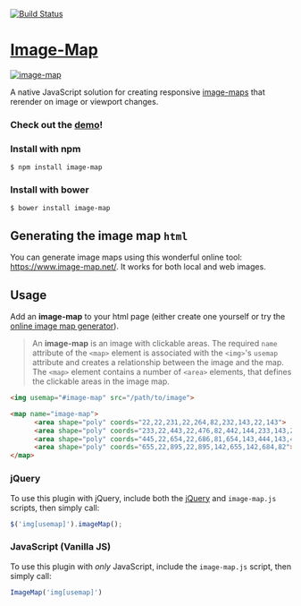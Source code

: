 [![Build Status](https://travis-ci.org/clarketm/image-map.svg?branch=master)](https://travis-ci.org/clarketm/image-map)

# [Image-Map](https://www.travismclarke.com/imagemap/) 

[![image-map](https://www.travismclarke.com/imagemap/image-map-yellow.png "image-map")](https://www.travismclarke.com/imagemap/)

A native JavaScript solution for creating responsive [image-maps](https://en.wikipedia.org/wiki/Image_map) that rerender on image or viewport changes.

### Check out the **[demo](https://www.travismclarke.com/imagemap/)**! 

### Install with npm
```shell
$ npm install image-map
```

### Install with bower
```shell
$ bower install image-map
```

## Generating the image map `html`
You can generate image maps using this wonderful online tool: https://www.image-map.net/. It works for both local and web images. 

## Usage
Add an **image-map** to your html page (either create one yourself or try the [online image map generator](https://www.image-map.net/)). 
> An **image-map** is an image with clickable areas. The required `name` attribute of the `<map>` element is associated with the `<img>`'s `usemap` attribute and creates a relationship between the image and the map. The `<map>` element contains a number of `<area>` elements, that defines the clickable areas in the image map.

```html
<img usemap="#image-map" src="/path/to/image">

<map name="image-map">
      <area shape="poly" coords="22,22,231,22,264,82,232,143,22,143">
      <area shape="poly" coords="233,22,443,22,476,82,442,144,233,143,264,82">
      <area shape="poly" coords="445,22,654,22,686,81,654,143,444,143,475,82">
      <area shape="poly" coords="655,22,895,22,895,142,655,142,684,82">
</map>
```

### jQuery
To use this plugin with jQuery, include both the [jQuery](https://jquery.com/) and `image-map.js` scripts, then simply call:
```js
$('img[usemap]').imageMap();
```

### JavaScript (Vanilla JS)
To use this plugin with *only* JavaScript, include the `image-map.js` script, then simply call:
```js
ImageMap('img[usemap]')
```
